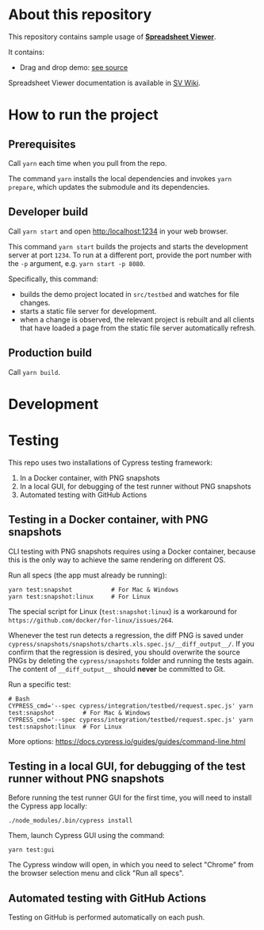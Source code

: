 # About this repository

This repository contains sample usage of **[Spreadsheet Viewer](https://github.com/handsontable/spreadsheet-viewer)**. 

It contains:

* Drag and drop demo: [see source](./src/testbed)

Spreadsheet Viewer documentation is available in [SV Wiki](https://github.com/handsontable/spreadsheet-viewer/wiki).
  
# How to run the project

## Prerequisites

Call `yarn` each time when you pull from the repo.

The command `yarn` installs the local dependencies and invokes `yarn prepare`, which updates the submodule and its dependencies.

## Developer build

Call `yarn start` and open [http:/localhost:1234](http:/localhost:1234) in your web browser.

This command `yarn start` builds the projects and starts the development server at port `1234`. To run at a different port, provide the port number with the `-p` argument, e.g. `yarn start -p 8080`.

Specifically, this command:
  - builds the demo project located in `src/testbed` and watches for file changes.
  - starts a static file server for development.
  - when a change is observed, the relevant project is rebuilt and all clients that have loaded a page from the static file server automatically refresh.


## Production build

Call `yarn build`.


# Development

# Testing

This repo uses two installations of Cypress testing framework:

1. In a Docker container, with PNG snapshots
2. In a local GUI, for debugging of the test runner without PNG snapshots
3. Automated testing with GitHub Actions

## Testing in a Docker container, with PNG snapshots

CLI testing with PNG snapshots requires using a Docker container, because this is the only way to achieve the same rendering on different OS.

Run all specs (the app must already be running):

```
yarn test:snapshot           # For Mac & Windows
yarn test:snapshot:linux     # For Linux
```

The special script for Linux (`test:snapshot:linux`) is a workaround for `https://github.com/docker/for-linux/issues/264`.

Whenever the test run detects a regression, the diff PNG is saved under `cypress/snapshots/snapshots/charts.xls.spec.js/__diff_output__/`. If you confirm that the regression is desired, you should overwrite the source PNGs by deleting the `cypress/snapshots` folder and running the tests again. The content of `__diff_output__` should **never** be committed to Git.

Run a specific test:

```
# Bash
CYPRESS_cmd='--spec cypress/integration/testbed/request.spec.js' yarn test:snapshot        # For Mac & Windows
CYPRESS_cmd='--spec cypress/integration/testbed/request.spec.js' yarn test:snapshot:linux  # For Linux
```

More options: https://docs.cypress.io/guides/guides/command-line.html

## Testing in a local GUI, for debugging of the test runner without PNG snapshots

Before running the test runner GUI for the first time, you will need to install the Cypress app locally:

```
./node_modules/.bin/cypress install
```

Them, launch Cypress GUI using the command:

```
yarn test:gui
```

The Cypress window will open, in which you need to select "Chrome" from the browser selection menu and click "Run all specs".

## Automated testing with GitHub Actions

Testing on GitHub is performed automatically on each push.

